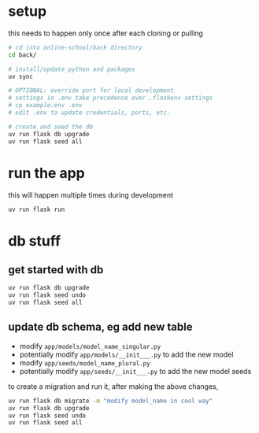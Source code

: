 # setup

this needs to happen only once after each cloning or pulling

```bash
# cd into online-school/back directory
cd back/

# install/update python and packages
uv sync

# OPTIONAL: override port for local development
# settings in .env take precedence over .flaskenv settings
# cp example.env .env
# edit .env to update credentials, ports, etc.

# create and seed the db
uv run flask db upgrade
uv run flask seed all
```

# run the app

this will happen multiple times during development

```bash
uv run flask run
```

# db stuff

## get started with db
```bash
uv run flask db upgrade
uv run flask seed undo
uv run flask seed all
```

## update db schema, eg add new table

  - modify `app/models/model_name_singular.py`
  - potentially modify `app/models/__init___.py` to add the new model
  - modify `app/seeds/model_name_plural.py`
  - potentially modify `app/seeds/__init___.py` to add the new model
    seeds

to create a migration and run it, after making the above changes,

```bash
uv run flask db migrate -m "modify model_name in cool way"
uv run flask db upgrade
uv run flask seed undo
uv run flask seed all
```
